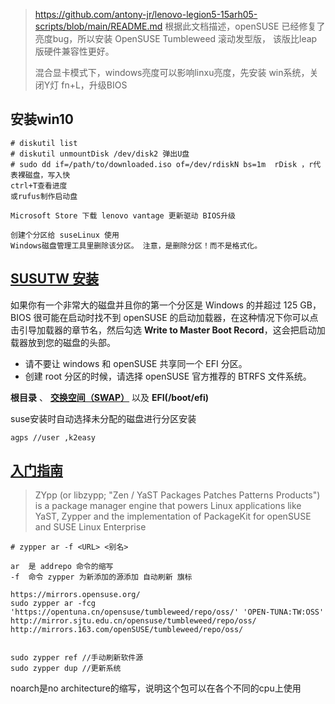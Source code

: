 

> https://github.com/antony-jr/lenovo-legion5-15arh05-scripts/blob/main/README.md
> 根据此文档描述，openSUSE 已经修复了亮度bug，所以安装 OpenSUSE Tumbleweed 滚动发型版，
> 该版比leap版硬件兼容性更好。
>
> 混合显卡模式下，windows亮度可以影响linxu亮度，先安装 win系统，关闭Y灯 fn+L，升级BIOS

## 安装win10

```
# diskutil list
# diskutil unmountDisk /dev/disk2 弹出U盘
# sudo dd if=/path/to/downloaded.iso of=/dev/rdiskN bs=1m  rDisk ，r代表裸磁盘，写入快
ctrl+T查看进度
或rufus制作启动盘

Microsoft Store 下载 lenovo vantage 更新驱动 BIOS升级

创建个分区给 suseLinux 使用
Windows磁盘管理工具里删除该分区。 注意，是删除分区！而不是格式化。
```

## [SUSUTW 安装](https://zh.opensuse.org/SDB:DVD_%E5%AE%89%E8%A3%85%E6%96%B9%E5%BC%8F)

如果你有一个非常大的磁盘并且你的第一个分区是 Windows 的并超过 125 GB，BIOS 很可能在启动时找不到 openSUSE 的启动加载器，在这种情况下你可以点击引导加载器的章节名，然后勾选 **Write to Master Boot Record**，这会把启动加载器放到您的磁盘的头部。

- 请不要让 windows 和 openSUSE 共享同一个 EFI 分区。
- 创建 root 分区的时候，请选择 openSUSE 官方推荐的 BTRFS 文件系统。

**根目录** 、 **[交换空间（SWAP）](https://zh.opensuse.org/SWAP)** 以及 **EFI(/boot/efi)**

suse安装时自动选择未分配的磁盘进行分区安装

```
agps //user ,k2easy
```

## [入门指南](https://zh.opensuse.org/Portal:%E6%96%B0%E6%89%8B%E6%8C%87%E5%8D%97)

> ZYpp (or libzypp; "Zen / YaST Packages Patches Patterns Products") is a package manager engine that powers Linux applications like YaST, Zypper and the implementation of PackageKit for openSUSE and SUSE Linux Enterprise

```
# zypper ar -f <URL> <别名>

ar	是 addrepo 命令的缩写
-f	命令 zypper 为新添加的源添加 自动刷新 旗标

https://mirrors.opensuse.org/
sudo zypper ar -fcg 'https://opentuna.cn/opensuse/tumbleweed/repo/oss/' 'OPEN-TUNA:TW:OSS'
http://mirror.sjtu.edu.cn/opensuse/tumbleweed/repo/oss/
http://mirrors.163.com/openSUSE/tumbleweed/repo/oss/


sudo zypper ref //手动刷新软件源
sudo zypper dup //更新系统
```

noarch是no architecture的缩写，说明这个包可以在各个不同的cpu上使用